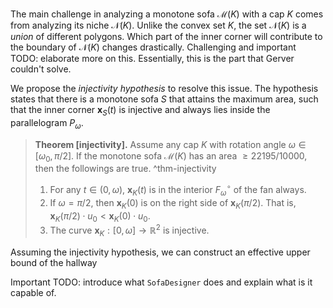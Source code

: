 The main challenge in analyzing a monotone sofa $\mathcal{M}(K)$ with a cap $K$ comes from analyzing its niche $\mathcal{N}(K)$. Unlike the convex set $K$, the set $\mathcal{N}(K)$ is a _union_ of different polygons. Which part of the inner corner will contribute to the boundary of $\mathcal{N}(K)$ changes drastically.
Challenging and important TODO: elaborate more on this. Essentially, this is the part that Gerver couldn't solve.

We propose the _injectivity hypothesis_ to resolve this issue. The hypothesis states that there is a monotone sofa $S$ that attains the maximum area, such that the inner corner $\mathbf{x}_S(t)$ is injective and always lies inside the parallelogram $P_\omega$.

> __Theorem [injectivity].__ Assume any cap $K$ with rotation angle $\omega \in [\omega_0, \pi/2]$. If the monotone sofa $\mathcal{M}(K)$ has an area $\geq 22195/10000$, then the followings are true. ^thm-injectivity
> 
> 1. For any $t \in (0, \omega)$, $\mathbf{x}_K(t)$ is in the interior $F_\omega^\circ$ of the fan always.
> 2. If $\omega = \pi/2$, then $\mathbf{x}_K(0)$ is on the right side of $\mathbf{x}_K(\pi/2)$. That is, $\mathbf{x}_K(\pi/2) \cdot u_0 < \mathbf{x}_K(0) \cdot u_0$.
> 3. The curve $\mathbf{x}_K : [0, \omega] \to \mathbb{R}^2$ is injective. 

Assuming the injectivity hypothesis, we can construct an effective upper bound of the hallway 

Important TODO: introduce what `SofaDesigner` does and explain what is it capable of.



